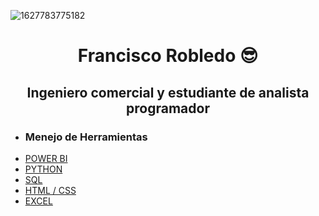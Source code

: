 
 ![1627783775182](https://user-images.githubusercontent.com/97235822/148395427-fdef68be-5033-4425-977a-c8af4758780b.jpg) 




<center><h1 > Francisco Robledo 😎</h1>
<h2>Ingeniero comercial y estudiante de analista programador </h2></center>


   - <h3>Menejo de Herramientas </h3>
   - [POWER BI](#articles)
   - [PYTHON](#articles)
   - [SQL ](#articles)
   - [HTML / CSS](#articles)
   - [EXCEL](#articles)


  


